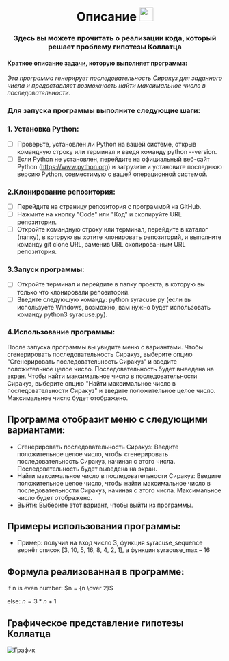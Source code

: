 <h1 align="center">Описание<a href="https://daniilshat.ru/" target="_blank"></a> 
<img src="https://github.com/blackcater/blackcater/raw/main/images/Hi.gif" height="32"/></h1>
<h3 align="center">Здесь вы можете прочитать о реализации кода, который решает проблему гипотезы Коллатца </h3>

#### Краткое описание [**задачи**](https://ru.wikipedia.org/wiki/%D0%93%D0%B8%D0%BF%D0%BE%D1%82%D0%B5%D0%B7%D0%B0_%D0%9A%D0%BE%D0%BB%D0%BB%D0%B0%D1%82%D1%86%D0%B0), которую выполняет программа:
 *Эта программа генерирует последовательность Сиракуз для заданного числа и предоставляет возможность найти максимальное число в последовательности.*


### **Для запуска программы выполните следующие шаги:**


### 1. Установка Python:
* [ ] Проверьте, установлен ли Python на вашей системе, открыв командную строку или терминал и введя команду python --version.
* [ ] Если Python не установлен, перейдите на официальный веб-сайт Python (https://www.python.org) и загрузите и установите последнюю версию Python, совместимую с вашей операционной системой.

### 2.Клонирование репозитория:
* [ ] Перейдите на страницу репозитория с программой на GitHub.
* [ ] Нажмите на кнопку "Code" или "Код" и скопируйте URL репозитория.
* [ ] Откройте командную строку или терминал, перейдите в каталог (папку), в которую вы хотите клонировать репозиторий, и выполните команду git clone URL, заменив URL скопированным URL репозитория.

### 3.Запуск программы:
* [ ] Откройте терминал и перейдите в папку проекта, в которую вы только что клонировали репозиторий.
* [ ] Введите следующую команду: python syracuse.py (если вы используете Windows, возможно, вам нужно будет использовать команду python3 syracuse.py).

### 4.Использование программы:
После запуска программы вы увидите меню с вариантами.
Чтобы сгенерировать последовательность Сиракуз, выберите опцию "Сгенерировать последовательность Сиракуз" и введите положительное целое число. Последовательность будет выведена на экран.
Чтобы найти максимальное число в последовательности Сиракуз, выберите опцию "Найти максимальное число в последовательности Сиракуз" и введите положительное целое число. Максимальное число будет отображено.

## Программа отобразит меню с следующими вариантами:

* Сгенерировать последовательность Сиракуз: Введите положительное целое число, чтобы сгенерировать последовательность Сиракуз, начиная с этого числа. Последовательность будет выведена на экран.
* Найти максимальное число в последовательности Сиракуз: Введите положительное целое число, чтобы найти максимальное число в последовательности Сиракуз, начиная с этого числа. Максимальное число будет отображено.
* Выйти: Выберите этот вариант, чтобы выйти из программы.

## Примеры использования программы:

* Пример: получив на вход число 3, функция syracuse_sequence вернёт список [3, 10, 5, 16, 8, 4, 2, 1], а функция syracuse_max – 16

## Формула реализованная в программе:
if n is even number: 
$`n = {n \over 2}`$


else:
$`n = {3*n + 1}`$


## Графическое представление гипотезы Коллатца 
![График](https://github.com/pulserato/pract_work_5/blob/master/Colatz.png)

